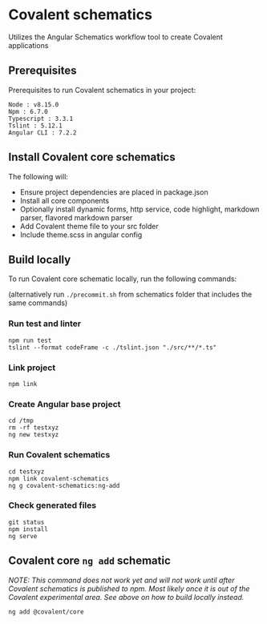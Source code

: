 # Covalent schematics
Utilizes the Angular Schematics workflow tool to create Covalent applications

## Prerequisites

Prerequisites to run Covalent schematics in your project:

```
Node : v8.15.0
Npm : 6.7.0
Typescript : 3.3.1
Tslint : 5.12.1
Angular CLI : 7.2.2
```

## Install Covalent core schematics
The following will:
- Ensure project dependencies are placed in package.json
- Install all core components
- Optionally install dynamic forms, http service, code highlight, markdown parser, flavored markdown parser
- Add Covalent theme file to your src folder
- Include theme.scss in angular config

## Build locally
To run Covalent core schematic locally, run the following commands:

(alternatively run `./precommit.sh` from schematics folder that includes the same commands)

### Run test and linter
```
npm run test
tslint --format codeFrame -c ./tslint.json "./src/**/*.ts"
```

### Link project
```
npm link
```

### Create Angular base project
```
cd /tmp
rm -rf testxyz
ng new testxyz
```

### Run Covalent schematics
```
cd testxyz
npm link covalent-schematics
ng g covalent-schematics:ng-add
```

### Check generated files
```
git status
npm install
ng serve
```

## Covalent core `ng add` schematic
*NOTE: This command does not work yet and will not work until after Covalent schematics is published to npm.  Most likely once it is out of the Covalent experimental area.  See above on how to build locally instead.*
``` 
ng add @covalent/core 
```
